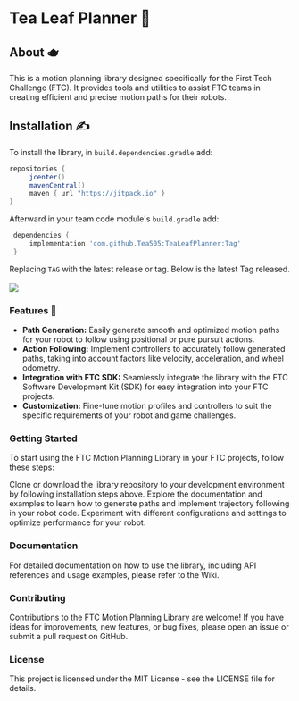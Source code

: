 # Tea Leaf Planner 🍵

## About 🫖
This is a motion planning library designed specifically for the First Tech Challenge (FTC). It provides tools and utilities to assist FTC teams in creating efficient and precise motion paths for their robots.

## Installation ✍
To install the library, in `build.dependencies.gradle` add:
</br>

   ```gradle
   repositories { 
        jcenter()
        mavenCentral()
        maven { url "https://jitpack.io" }
   }
   ```  

Afterward in your team code module's `build.gradle` add:
</br>

   ```gradle
    dependencies {
        implementation 'com.github.Tea505:TeaLeafPlanner:Tag'
    }
   ```

Replacing `TAG` with the latest release or tag. Below is the latest Tag released.
</br>
</br>
[![](https://jitpack.io/v/Tea505/TeaLeafPlanner.svg)](https://jitpack.io/#Tea505/TeaLeafPlanner)

### Features 👀
* **Path Generation:** Easily generate smooth and optimized motion paths for your robot to follow using positional or pure pursuit actions.
* **Action Following:** Implement controllers to accurately follow generated paths, taking into account factors like velocity, acceleration, and wheel odometry.
* **Integration with FTC SDK:** Seamlessly integrate the library with the FTC Software Development Kit (SDK) for easy integration into your FTC projects.
* **Customization:** Fine-tune motion profiles and controllers to suit the specific requirements of your robot and game challenges.

### Getting Started
To start using the FTC Motion Planning Library in your FTC projects, follow these steps:

Clone or download the library repository to your development environment by following installation steps above. 
Explore the documentation and examples to learn how to generate paths and implement trajectory following in your robot code.
Experiment with different configurations and settings to optimize performance for your robot.

### Documentation
For detailed documentation on how to use the library, including API references and usage examples, please refer to the Wiki.

### Contributing
Contributions to the FTC Motion Planning Library are welcome! If you have ideas for improvements, new features, or bug fixes, please open an issue or submit a pull request on GitHub.

### License
This project is licensed under the MIT License - see the LICENSE file for details.

